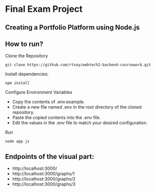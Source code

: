 # Final Exam Project

## Creating a Portfolio Platform using Node.js

## How to run?

Clone the Repository

```shell
git clone https://github.com/rtsoy/webtech2-backend-coursework.git
```

Install dependencies:

```shell
npm install
```

Configure Environment Variables

- Copy the contents of .env.example.
- Create a new file named .env in the root directory of the cloned repository.
- Paste the copied contents into the .env file.
- Edit the values in the .env file to match your desired configuration.

Run

```shell
node app.js
```

## Endpoints of the visual part:

- http://localhost:3000/
- http://localhost:3000/graphs/1
- http://localhost:3000/graphs/2
- http://localhost:3000/graphs/3
